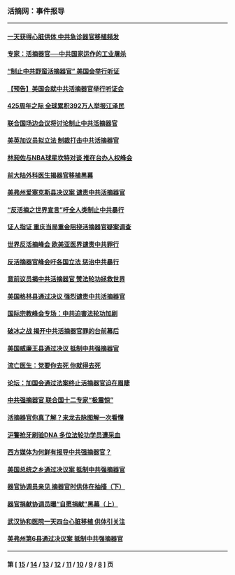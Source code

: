 ### 活摘网：事件报导
---
#### [一天获得心脏供体 中共急诊器官移植频发](../../pages/nf5877/n13764689.md?06260430) 
#### [专家：活摘器官──中共国家运作的工业屠杀](../../pages/nf5877/n13761178.md?06260430) 
#### [“制止中共野蛮活摘器官” 美国会举行听证](../../pages/nf5877/n13735831.md?06260430) 
#### [【预告】美国会就中共活摘器官举行听证会](../../pages/nf5877/n13732843.md?06260430) 
#### [425周年之际 全球累积392万人举报江泽民](../../pages/nf5877/n13719232.md?06260430) 
#### [联合国场边会议将讨论制止中共活摘器官](../../pages/nf5877/n13656361.md?06260430) 
#### [美英加议员拟立法 制裁打击中共活摘器官](../../pages/nf5877/n13430251.md?06260430) 
#### [林昶佐与NBA球星坎特对谈 推在台办人权峰会](../../pages/nf5877/n13414467.md?06260430) 
#### [前大陆外科医生揭器官移植黑幕](../../pages/nf5877/n13401416.md?06260430) 
#### [美弗州爱塞克斯县决议案 谴责中共活摘器官](../../pages/nf5877/n13320919.md?06260430) 
#### [“反活摘之世界宣言”吁全人类制止中共暴行](../../pages/nf5877/n13259730.md?06260430) 
#### [证人指证 重庆当局重金阻挠活摘器官疑案调查](../../pages/nf5877/n13259127.md?06260430) 
#### [世界反活摘峰会 欧美亚医界谴责中共罪行](../../pages/nf5877/n13253550.md?06260430) 
#### [反活摘器官峰会吁各国立法 惩治中共暴行](../../pages/nf5877/n13245052.md?06260430) 
#### [意前议员揭中共活摘器官 赞法轮功拯救世界](../../pages/nf5877/n13203445.md?06260430) 
#### [美国格林县通过决议 强烈谴责中共活摘器官](../../pages/nf5877/n13119367.md?06260430) 
#### [国际宗教峰会专场：中共迫害法轮功加剧](../../pages/nf5877/n13088279.md?06260430) 
#### [破冰之战 揭开中共活摘器官罪的台前幕后](../../pages/nf5877/n13082457.md?06260430) 
#### [美国威廉王县通过决议 抵制中共强摘器官](../../pages/nf5877/n13056521.md?06260430) 
#### [流亡医生：党要你去死 你就得去死](../../pages/nf5877/n13052835.md?06260430) 
#### [论坛：加国会通过法案终止活摘器官迫在眉睫](../../pages/nf5877/n13029839.md?06260430) 
#### [中共强摘器官 联合国十二专家“极震惊”](../../pages/nf5877/n13024313.md?06260430) 
#### [活摘器官你真了解？来龙去脉图解一次看懂](../../pages/nf5877/n13013820.md?06260430) 
#### [沪警抢牙刷验DNA 多位法轮功学员遭采血](../../pages/nf5877/n12969218.md?06260430) 
#### [西方媒体为何鲜有报导中共强摘器官？](../../pages/nf5877/n12932034.md?06260430) 
#### [美国总统之乡通过决议案 抵制中共强摘器官](../../pages/nf5877/n12908242.md?06260430) 
#### [器官协调员亲见 摘器官时供体在抽搐（下）](../../pages/nf5877/n12898622.md?06260430) 
#### [器官捐献协调员曝“自愿捐献”黑幕（上）](../../pages/nf5877/n12878830.md?06260430) 
#### [武汉协和医院一天四台心脏移植 供体引关注](../../pages/nf5877/n12863175.md?06260430) 
#### [美弗州第6县通过决议案 抵制中共强摘器官](../../pages/nf5877/n12805218.md?06260430) 

---
#### 第 [ [15](./15.md?06260430) / [14](./14.md?06260430) / [13](./13.md?06260430) / [12](./12.md?06260430) / [11](./11.md?06260430) / [10](./10.md?06260430) / [9](./9.md?06260430) / [8](./8.md?06260430) ] 页
